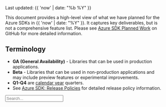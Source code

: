 Last updated: {{ 'now' | date: "%b %Y" }}

This document provides a high-level view of what we have planned for the Azure SDKs in {{ 'now' | date: "%Y" }}. It captures key deliverables, but is not a comprehensive feature list.  Please see [Azure SDK Planned Work](https://github.com/azure/azure-sdk/issues/2410) on GitHub for more detailed information.

## Terminology

- **GA (General Availability)** - Libraries that can be used in production applications.
- **Beta** - Libraries that can be used in non-production applications and may include preview features or experimental improvements.
- **Q1-Q4** are [calendar year](https://en.wikipedia.org/wiki/Calendar_year) quarters.
- See [Azure SDK: Release Policies](https://azure.github.io/azure-sdk/policies_releases.html) for detailed release policy information.

<input class="form-control" id="myInput" type="text" placeholder="Search...">
